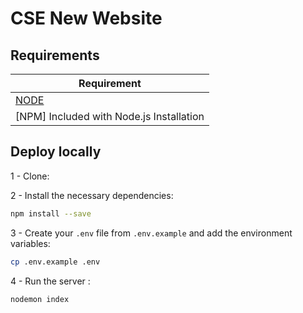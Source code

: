 # CSE New Website

## Requirements 
| Requirement                                 |
| ------------------------------------------- |
| [NODE](https://nodejs.org/en/download/) |
| [NPM] Included with Node.js Installation |


## Deploy locally 

1 - Clone:

2 - Install the necessary dependencies:
```bash
npm install --save
```

3 - Create your `.env` file from `.env.example` and add the environment variables:
```bash
cp .env.example .env 
```

4 - Run the server :
```bash
nodemon index
```